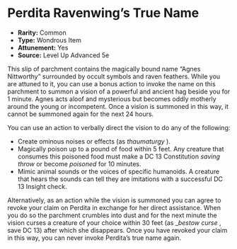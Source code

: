 # Perdita Ravenwing’s True Name

- **Rarity:** Common
- **Type:** Wondrous Item
- **Attunement:** Yes
- **Source:** Level Up Advanced 5e

This slip of parchment contains the magically bound name “Agnes Nittworthy” surrounded by occult symbols and raven feathers. While you are attuned to it, you can use a bonus action to invoke the name on this parchment to summon a vision of a powerful and ancient hag beside you for 1 minute. Agnes acts aloof and mysterious but becomes oddly motherly around the young or incompetent. Once a vision is summoned in this way, it cannot be summoned again for the next 24 hours.

You can use an action to verbally direct the vision to do any of the following: 

* Create ominous noises or effects (as _thaumaturgy_ ).
* Magically poison up to a pound of food within 5 feet. Any creature that consumes this poisoned food must make a DC 13 Constitution _saving throw_  or become _poisoned_  for 10 minutes.
* Mimic animal sounds or the voices of specific humanoids. A creature that hears the sounds can tell they are imitations with a successful DC 13 Insight check.

Alternatively, as an action while the vision is summoned you can agree to revoke your claim on Perdita in exchange for her direct assistance. When you do so the parchment crumbles into dust and for the next minute the vision curses a creature of your choice within 30 feet (as __bestow curse_ , save DC 13) after which she disappears. Once you have revoked your claim in this way, you can never invoke Perdita’s true name again.
